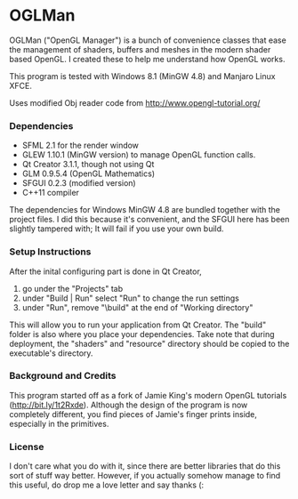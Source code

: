 OGLMan
======

OGLMan ("OpenGL Manager") is a bunch of convenience classes that ease the management of shaders, buffers and meshes in the modern shader based OpenGL. I created these to help me understand how OpenGL works. 

This program is tested with Windows 8.1 (MinGW 4.8) and Manjaro Linux XFCE.

Uses modified Obj reader code from http://www.opengl-tutorial.org/

### Dependencies
- SFML 2.1 for the render window 
- GLEW 1.10.1 (MinGW version) to manage OpenGL function calls.
- Qt Creator 3.1.1, though not using Qt
- GLM 0.9.5.4 (OpenGL Mathematics)
- SFGUI 0.2.3 (modified version)
- C++11 compiler

The dependencies for Windows MinGW 4.8 are bundled together with the project files. I did this because it's convenient, and the SFGUI here has been slightly tampered with; It will fail if you use your own build. 

### Setup Instructions
After the inital configuring part is done in Qt Creator, 

1. go under the "Projects" tab
2. under "Build | Run" select "Run" to change the run settings
3. under "Run", remove "\build" at the end of "Working directory" 

This will allow you to run your application from Qt Creator. The "build" folder is also where you place your dependencies. Take note that during deployment, the "shaders" and "resource" directory should be copied to the executable's directory.

### Background and Credits

This program started off as a fork of Jamie King's modern OpenGL tutorials (http://bit.ly/1t2Rxde). Although the design of the program is now completely different, you find pieces of Jamie's finger prints inside, especially in the primitives. 

### License
I don't care what you do with it, since there are better libraries that do this sort of stuff way better. However, if you actually somehow manage to find this useful, do drop me a love letter and say thanks (:

